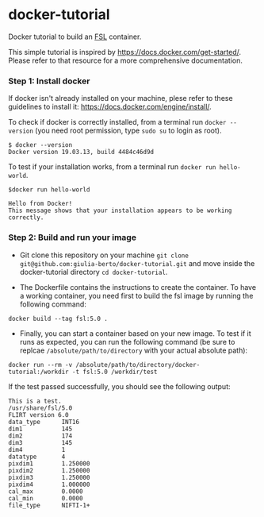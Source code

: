 # docker-tutorial
Docker tutorial to build an [FSL](https://fsl.fmrib.ox.ac.uk/fsl/fslwiki) container.

This simple tutorial is inspired by https://docs.docker.com/get-started/. Please refer to that resource for a more comprehensive documentation.

### Step 1: Install docker

If docker isn't already installed on your machine, plese refer to these guidelines to install it: https://docs.docker.com/engine/install/.

To check if docker is correctly installed, from a terminal run ```docker --version``` (you need root permission, type ```sudo su``` to login as root).
```
$ docker --version
Docker version 19.03.13, build 4484c46d9d 
```
To test if your installation works, from a terminal run ```docker run hello-world```.
```
$docker run hello-world

Hello from Docker!
This message shows that your installation appears to be working correctly.
```

### Step 2: Build and run your image

- Git clone this repository on your machine ```git clone git@github.com:giulia-berto/docker-tutorial.git``` and move inside the docker-tutorial directory ```cd docker-tutorial```.

- The Dockerfile contains the instructions to create the container. To have a working container, you need first to build the fsl image by running the following command:
```
docker build --tag fsl:5.0 .
```
- Finally, you can start a container based on your new image. To test if it runs as expected, you can run the following command (be sure to replcae ```/absolute/path/to/directory``` with your actual absolute path):
```
docker run --rm -v /absolute/path/to/directory/docker-tutorial:/workdir -t fsl:5.0 /workdir/test
```
  If the test passed successfully, you should see the following output:
```
This is a test.
/usr/share/fsl/5.0
FLIRT version 6.0
data_type      INT16
dim1           145
dim2           174
dim3           145
dim4           1
datatype       4
pixdim1        1.250000
pixdim2        1.250000
pixdim3        1.250000
pixdim4        1.000000
cal_max        0.0000
cal_min        0.0000
file_type      NIFTI-1+
```
